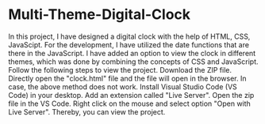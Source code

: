 # Multi-Theme-Digital-Clock
In this project, I have designed a digital clock with the help of HTML, CSS, JavaScipt.
For the development, I have utilized the date functions that are there in the JavaScript.
I have added an option to view the clock in different themes, which was done by combining the concepts of CSS and JavaScript.
Follow the following steps to view the project.
Download the ZIP file.
Directly open the "clock.html" file and the file will open in the browser.
In case, the above method does not work.
Install Visual Studio Code (VS Code) in your desktop.
Add an extension called "Live Server".
Open the zip file in the VS Code.
Right click on the mouse and select option "Open with Live Server".
Thereby, you can view the project.
